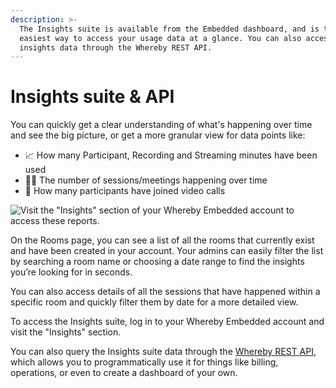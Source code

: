 ```yaml
---
description: >-
  The Insights suite is available from the Embedded dashboard, and is the
  easiest way to access your usage data at a glance. You can also access
  insights data through the Whereby REST API.
---
```


# Insights suite & API

You can quickly get a clear understanding of what's happening over time and see the big picture, or get a more granular view for data points like:

* 📈 How many Participant, Recording and Streaming minutes have been used
* 👨‍💻 The number of sessions/meetings happening over time
* 👥 How many participants have joined video calls

![Visit the "Insights" section of your Whereby Embedded account to access these reports. ](../.gitbook/assets/insights\_suite\_1920x1250.webp)

On the Rooms page, you can see a list of all the rooms that currently exist and have been created in your account. Your admins can easily filter the list by searching a room name or choosing a date range to find the insights you’re looking for in seconds.

You can also access details of all the sessions that have happened within a specific room and quickly filter them by date for a more detailed view.&#x20;

To access the Insights suite, log in to your Whereby Embedded account and visit the "Insights" section.

You can also query the Insights suite data through the [Whereby REST API](https://whereby.dev/http-api/), which allows you to programmatically use it for things like billing, operations, or even to create a dashboard of your own.
